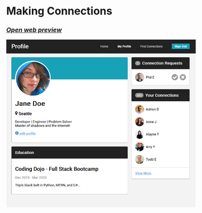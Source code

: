 # Making Connections

### [*Open web preview* ](https://html-preview.github.io/?url=https://github.com/ahmadlatif1/Axsos/blob/main/Web_fundamentals/Javascript/MakingConnections/index.html)

![alt text](image.png)
